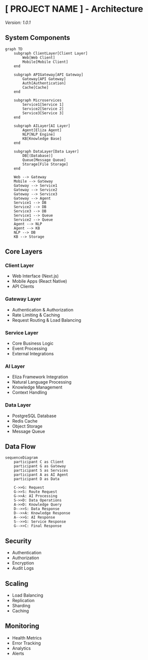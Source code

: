 # [ PROJECT NAME ] - Architecture
*Version: 1.0.1*

## System Components

```mermaid
graph TD
    subgraph ClientLayer[Client Layer]
        Web[Web Client]
        Mobile[Mobile Client]
    end

    subgraph APIGateway[API Gateway]
        Gateway[API Gateway]
        Auth[Authentication]
        Cache[Cache]
    end

    subgraph Microservices
        Service1[Service 1]
        Service2[Service 2]
        Service3[Service 3]
    end

    subgraph AILayer[AI Layer]
        Agent[Eliza Agent]
        NLP[NLP Engine]
        KB[Knowledge Base]
    end

    subgraph DataLayer[Data Layer]
        DB[(Database)]
        Queue[Message Queue]
        Storage[File Storage]
    end

    Web --> Gateway
    Mobile --> Gateway
    Gateway --> Service1
    Gateway --> Service2
    Gateway --> Service3
    Gateway --> Agent
    Service1 --> DB
    Service2 --> DB
    Service3 --> DB
    Service1 --> Queue
    Service2 --> Queue
    Agent --> NLP
    Agent --> KB
    NLP --> DB
    KB --> Storage
```

## Core Layers

### Client Layer
- Web Interface (Next.js)
- Mobile Apps (React Native)
- API Clients

### Gateway Layer
- Authentication & Authorization
- Rate Limiting & Caching
- Request Routing & Load Balancing

### Service Layer
- Core Business Logic
- Event Processing
- External Integrations

### AI Layer
- Eliza Framework Integration
- Natural Language Processing
- Knowledge Management
- Context Handling

### Data Layer
- PostgreSQL Database
- Redis Cache
- Object Storage
- Message Queue

## Data Flow

```mermaid
sequenceDiagram
    participant C as Client
    participant G as Gateway
    participant S as Services
    participant A as AI Agent
    participant D as Data

    C->>G: Request
    G->>S: Route Request
    G->>A: AI Processing
    S->>D: Data Operations
    A->>D: Knowledge Query
    D-->>S: Data Response
    D-->>A: Knowledge Response
    A-->>G: AI Response
    S-->>G: Service Response
    G-->>C: Final Response
```

## Security
- Authentication
- Authorization
- Encryption
- Audit Logs

## Scaling
- Load Balancing
- Replication
- Sharding
- Caching

## Monitoring
- Health Metrics
- Error Tracking
- Analytics
- Alerts
